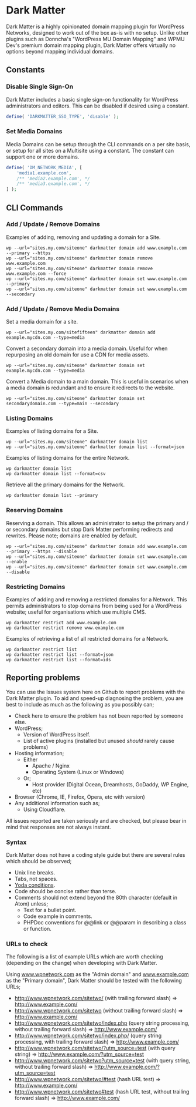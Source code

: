 # Dark Matter

Dark Matter is a highly opinionated domain mapping plugin for WordPress
Networks, designed to work out of the box as-is with no setup. Unlike other
plugins such as Donncha's "WordPress MU Domain Mapping" and WPMU Dev's premium
domain mapping plugin, Dark Matter offers virtually no options beyond mapping
individual domains.

## Constants

### Disable Single Sign-On

Dark Matter includes a basic single sign-on functionality for WordPress administrators and editors. This can be disabled
if desired using a constant.

```php
define( 'DARKMATTER_SSO_TYPE', 'disable' );
```

### Set Media Domains

Media Domains can be setup through the CLI commands on a per site basis, or setup for all sites on a Multisite using a
constant. The constant can support one or more domains.

```php
define( 'DM_NETWORK_MEDIA', [
    'media1.example.com',
    /** 'media2.example.com', */
    /** 'media3.example.com', */
] );
```

## CLI Commands

### Add / Update / Remove Domains

Examples of adding, removing and updating a domain for a Site.

```
wp --url="sites.my.com/siteone" darkmatter domain add www.example.com --primary --https
wp --url="sites.my.com/siteone" darkmatter domain remove www.example.com
wp --url="sites.my.com/siteone" darkmatter domain remove www.example.com --force
wp --url="sites.my.com/siteone" darkmatter domain set www.example.com --primary
wp --url="sites.my.com/siteone" darkmatter domain set www.example.com --secondary
```

### Add / Update / Remove Media Domains

Set a media domain for a site.
```
wp --url="sites.my.com/sitefifteen" darkmatter domain add example.mycdn.com --type=media
```

Convert a secondary domain into a media domain. Useful for when repurposing an old domain for use a CDN for media assets.
```
wp --url="sites.my.com/siteone" darkmatter domain set example.mycdn.com --type=media
```

Convert a Media domain to a main domain. This is useful in scenarios when a media domain is redundant and to ensure it redirects to the website.
```
wp --url="sites.my.com/siteone" darkmatter domain set secondarydomain.com --type=main --secondary
```

### Listing Domains

Examples of listing domains for a Site.

```
wp --url="sites.my.com/siteone" darkmatter domain list
wp --url="sites.my.com/siteone" darkmatter domain list --format=json
```

Examples of listing domains for the entire Network.

```
wp darkmatter domain list
wp darkmatter domain list --format=csv
```

Retrieve all the primary domains for the Network.

```
wp darkmatter domain list --primary
```

### Reserving Domains

Reserving a domain. This allows an administrator to setup the primary and / or secondary domains but stop Dark Matter performing redirects and rewrites. Please note; domains are enabled by default.

```
wp --url="sites.my.com/siteone" darkmatter domain add www.example.com --primary --https --disable
wp --url="sites.my.com/siteone" darkmatter domain set www.example.com --enable
wp --url="sites.my.com/siteone" darkmatter domain set www.example.com --disable
```

### Restricting Domains

Examples of adding and removing a restricted domains for a Network. This permits administrators to stop domains from being used for a WordPress website; useful for organisations which use multiple CMS.

```
wp darkmatter restrict add www.example.com
wp darkmatter restrict remove www.example.com
```

Examples of retrieving a list of all restricted domains for a Network.

```
wp darkmatter restrict list
wp darkmatter restrict list --format=json
wp darkmatter restrict list --format=ids
```

## Reporting problems

You can use the Issues system here on Github to report problems with the Dark
Matter plugin. To aid and speed-up diagnosing the problem, you are best to
include as much as the following as you possibly can;

* Check here to ensure the problem has not been reported by someone else.
* WordPress;
  * Version of WordPress itself.
  * List of active plugins (installed but unused _should_ rarely cause problems)
* Hosting information;
  * Either
    * Apache / Nginx
    * Operating System (Linux or Windows)
  * Or;
    * Host provider (Digital Ocean, Dreamhosts, GoDaddy, WP Engine, etc)
* Browser (Chrome, IE, Firefox, Opera, etc with version)
* Any additional information such as;
  * Using Cloudflare.

All issues reported are taken seriously and are checked, but please bear in mind
that responses are not always instant.

### Syntax

Dark Matter does not have a coding style guide but there are several rules which
should be observed;

* Unix line breaks.
* Tabs, not spaces.
* [Yoda conditions](https://en.wikipedia.org/wiki/Yoda_conditions).
* Code should be concise rather than terse.
* Comments should not extend beyond the 80th character (default in Atom) unless;
  * Text for a bullet point.
  * Code example in comments.
  * PHPDoc conventions for @@link or @@param in describing a class or function.

### URLs to check

The following is a list of example URLs which are worth checking (depending on
the change) when developing with Dark Matter.

Using www.wpnetwork.com as the "Admin domain" and www.example.com as the
"Primary domain", Dark Matter should be tested with the following URLs;

* http://www.wpnetwork.com/sitetwo/ (with trailing forward slash) => http://www.example.com/
* http://www.wpnetwork.com/sitetwo (without trailing forward slash) => http://www.example.com/
* http://www.wpnetwork.com/sitetwo/index.php (query string processing, without trailing forward slash) => http://www.example.com/
* http://www.wpnetwork.com/sitetwo/index.php/ (query string processing, with trailing forward slash) => http://www.example.com/
* http://www.wpnetwork.com/sitetwo/?utm_source=test (with query string) => http://www.example.com/?utm_source=test
* http://www.wpnetwork.com/sitetwo?utm_source=test (with query string, without trailing forward slash) => http://www.example.com/?utm_source=test
* http://www.wpnetwork.com/sitetwo/#test (hash URL test) => http://www.example.com/
* http://www.wpnetwork.com/sitetwo#test (hash URL test, without trailing forward slash) => http://www.example.com/
